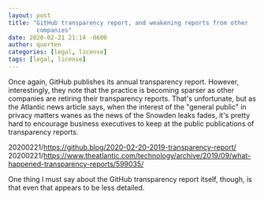 ```yaml
---
layout: post
title: "GitHub transparency report, and weakening reports from other
        companies"
date: 2020-02-21 21:14 -0600
author: quorten
categories: [legal, license]
tags: [legal, license]
---
```


Once again, GitHub publishes its annual transparency report.  However,
interestingly, they note that the practice is becoming sparser as
other companies are retiring their transparency reports.  That's
unfortunate, but as the Atlantic news article says, when the interest
of the "general public" in privacy matters wanes as the news of the
Snowden leaks fades, it's pretty hard to encourage business executives
to keep at the public publications of transparency reports.

20200221/https://github.blog/2020-02-20-2019-transparency-report/  
20200221/https://www.theatlantic.com/technology/archive/2019/09/what-happened-transparency-reports/599035/

One thing I must say about the GitHub transparency report itself,
though, is that even that appears to be less detailed.
